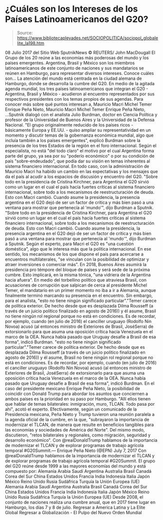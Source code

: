 # ¿Cuáles son los Intereses de los Países Latinoamericanos del G20?

> Source: https://www.bibliotecapleyades.net/SOCIOPOLITICA/sociopol_globalelite_la198.htm

08 Julio 2017
del Sitio Web SputnikNews
© REUTERS/ John MacDougall El Grupo de los 20
reúne a las economías
más poderosas del mundo
y los países emergentes.
Argentina, Brasil y México
son los miembros latinoamericanos
de este conjunto de naciones
y sus mandatarios se reúnen en Hamburgo,
para representar diversos intereses.
Conoce cuáles son...
La atención del mundo está centrada en la ciudad alemana de Hamburgo, donde se desarrolla la cumbre del G20.
En medio de la agitada agenda mundial, los tres países latinoamericanos que integran el G20 - Argentina, Brasil y México - acudieron al encuentro representados por sus respectivos presidentes con los temas propios de sus agendas. Para conocer más sobre qué puntos interesan a,
Mauricio Macri Michel Temer Enrique Peña Nieto,
Mauricio Macri
Michel Temer
Enrique Peña Nieto,
...Sputnik dialogó con el analista Julio Burdman, doctor en Ciencia Política y profesor de la Universidad de Buenos Aires y la Universidad de la Defensa Nacional.
"El grupo originalmente reducido de los países ricos - básicamente Europa y EE.UU. - quiso ampliar su representatividad en un momento y discutir temas de la gobernanza económica mundial, algo que incluía también a los países emergentes", explicó Burdman sobre la presencia de los tres Estados de la región en el foro internacional.
Según el especialista, no está "del todo claro" el motivo por el cual Argentina forma parte del grupo, ya sea por su "poderío económico" o por su condición de país "sobre-endeudado", que podía dar su visión en temas inherentes al sistema financiero internacional.
En todo caso, con la administración de Mauricio Macri ha habido un cambio en las expectativas y los mensajes que da el país al acudir a los espacios de discusión y encuentro del G20.
"Sobre todo en la presidencia de Cristina Kirchner, para Argentina el G20 sirvió como un lugar en el cual el país hacía fuertes críticas al sistema financiero internacional, sobre todo a los mecanismos de reestructuración de deuda. Esto con Macri cambió. Cuando asume la presidencia, la presencia argentina en el G20 dejó de ser un factor de crítica y más bien pasó a una ventana para mostrar que pertenecía al 'mundo'", dijo Burdman a Sputnik.
"Sobre todo en la presidencia de Cristina Kirchner, para Argentina el G20 sirvió como un lugar en el cual el país hacía fuertes críticas al sistema financiero internacional, sobre todo a los mecanismos de reestructuración de deuda.
Esto con Macri cambió.
Cuando asume la presidencia, la presencia argentina en el G20 dejó de ser un factor de crítica y más bien pasó a una ventana para mostrar que pertenecía al 'mundo'", dijo Burdman a Sputnik.
Según el experto, para Macri el G20 es "una cuestión doméstica", algo que le interesa más que la política internacional.
En ese sentido, los mecanismos de los que dispone el país para acercarse a encuentros multilaterales,
"se vinculan con la posibilidad de optimizar y atraer inversiones o comerciar más".
En 2018, Buenos Aires asumirá la presidencia pro témpore del bloque de países y será sede de la próxima cumbre.
Esto implicará, en la misma tónica,
"una vidriera de la Argentina hacia afuera".
En medio del torbellino político que atraviesa Brasil, con acusaciones de corrupción que salpican de cerca al presidente Michel Temer, el mandatario en un primer momento no iba a ir a Alemania, aunque finalmente terminó marcando su presencia en el encuentro.
Sin embargo, para el analista,
"esto no tiene ningún significado particular"."Temer carece de política exterior. De hecho desde que es desplazada Dilma Rousseff (a través de un juicio político finalizado en agosto de 2016)) y él asume, Brasil no tiene ningún rol regional porque no está en condiciones. Es de recordar, por ejemplo, cuando (en julio de 2016) el canciller uruguayo (Rodolfo Nin Novoa) acusó (al entonces ministro de Exteriores de Brasil, JoséSerra) de extorsionarlo para que asuma una oposición crítica hacia Venezuela en el marco de la OEA. Nunca había pasado que Uruguay desafíe a Brasil de esa forma", indicó Burdman.
"esto no tiene ningún significado particular"."Temer carece de política exterior. De hecho desde que es desplazada Dilma Rousseff (a través de un juicio político finalizado en agosto de 2016)) y él asume, Brasil no tiene ningún rol regional porque no está en condiciones.
Es de recordar, por ejemplo, cuando (en julio de 2016) el canciller uruguayo (Rodolfo Nin Novoa) acusó (al entonces ministro de Exteriores de Brasil, JoséSerra) de extorsionarlo para que asuma una oposición crítica hacia Venezuela en el marco de la OEA.
Nunca había pasado que Uruguay desafíe a Brasil de esa forma", indicó Burdman.
En el caso del presidente mexicano Enrique Peña Nieto, la posibilidad de coincidir con Donald Trump para abordar los asuntos que conciernen a ambos países es la prioridad en su paso por Hamburgo.
"Allí ellos tienen que hablar de temas bilaterales: inmigración, muro, TLCAN. Todo pasa por ahí", acotó el experto.
Efectivamente, según un comunicado de la Presidencia mexicana, Peña Nieto y Trump tuvieron una reunión paralela a la agenda oficial de la cumbre, en la que,
"subrayaron la importancia de modernizar el TLCAN, de manera que resulte en beneficios tangibles para las economías y sociedades de América del Norte".
Del mismo modo, discutieron,
"retos bilaterales y regionales, como migración, seguridad y desarrollo económico".
Con @realDonaldTrump hablamos de la importancia de modernizar el TLCAN y de explorar programas de trabajo agrícola temporal #G20Summit.— Enrique Peña Nieto (@EPN) July 7, 2017
Con @realDonaldTrump hablamos de la importancia de modernizar el TLCAN y de explorar programas de trabajo agrícola temporal #G20Summit.
El grupo del G20 reúne desde 1999 a las mayores economías del mundo y está compuesto por:
Alemania Arabia Saudí Argentina Australia Brasil Canadá Corea del Sur China Estados Unidos Francia India Indonesia Italia Japón México Reino Unido Rusia Sudáfrica Turquía la Unión Europea (UE)
Alemania
Arabia Saudí
Argentina
Australia
Brasil
Canadá
Corea del Sur
China
Estados Unidos
Francia
India
Indonesia
Italia
Japón
México
Reino Unido
Rusia
Sudáfrica
Turquía
la Unión Europea (UE)
Desde 2008, el conjunto de naciones realiza una cumbre anual, que en 2017 tiene lugar en Hamburgo, los días 7 y 8 de julio.
Regresar a America Latina y La Elite Global
Regresar a Globalización - El Pulpo del Nuevo Orden Mundial
